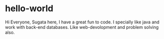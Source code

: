 # hello-world

Hi Everyone,
Sugata here, I have a great fun to code. I specially like java and work
with back-end databases. Like web-devolopment and problem solving also.
